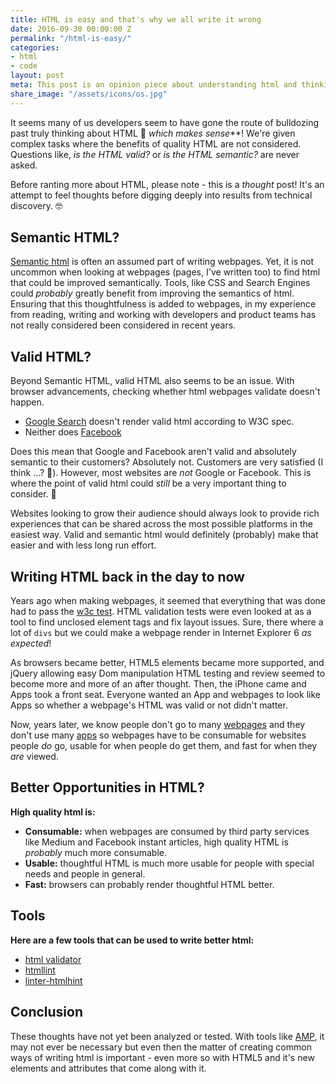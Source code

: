 ```yaml
---
title: HTML is easy and that's why we all write it wrong
date: 2016-09-30 00:00:00 Z
permalink: "/html-is-easy/"
categories:
- html
- code
layout: post
meta: This post is an opinion piece about understanding html and thinking about potential gains from being thoughtful about how it is written.
share_image: "/assets/icons/os.jpg"
---
```


It seems many of us developers seem to have gone the route of bulldozing past truly thinking about HTML 🚜 _which makes sense_**! We're given complex tasks where the benefits of quality HTML are not considered. Questions like, _is the HTML valid?_ or _is the HTML semantic?_ are never asked. 

Before ranting more about HTML, please note - this is a _thought_ post! It's an attempt to feel thoughts before digging deeply into results from technical discovery. 🤓

## Semantic HTML? 

[Semantic html](https://en.wikipedia.org/wiki/Semantic_HTML) is often an assumed part of writing webpages. Yet, it is not uncommon when looking at webpages (pages, I've written too) to find html that could be improved semantically. Tools, like CSS and Search Engines could _probably_ greatly benefit from improving the semantics of html. Ensuring that this thoughtfulness is added to webpages, in my experience from reading, writing and working with developers and product teams has not really considered been considered in recent years.

## Valid HTML? 

Beyond Semantic HTML, valid HTML also seems to be an issue. With browser advancements, checking whether html webpages validate doesn't happen. 

-  [Google Search](https://validator.w3.org/nu/?doc=https%3A%2F%2Fwww.google.com%2F) doesn't render valid html according to W3C spec.
-  Neither does [Facebook](https://validator.w3.org/nu/?doc=https%3A%2F%2Fwww.facebook.com%2F)

Does this mean that Google and Facebook aren't valid and absolutely semantic to their customers? Absolutely not. Customers are very satisfied (I think ...? 🤔). However, most websites are _not_ Google or Facebook. This is where the point of valid html could _still_ be a very important thing to consider. 💭

Websites looking to grow their audience should always look to provide rich experiences that can be shared across the most possible platforms in the easiest way. Valid and semantic html would definitely (probably) make that easier and with less long run effort. 

## Writing HTML back in the day to now

Years ago when making webpages, it seemed that everything that was done had to pass the [w3c test](https://validator.w3.org/). HTML validation tests were even looked at as a tool to find unclosed element tags and fix layout issues. Sure, there where a lot of `divs` but we could make a webpage render in Internet Explorer 6 _as expected_!

As browsers became better, HTML5 elements became more supported, and jQuery allowing easy Dom manipulation HTML testing and review seemed to become more and more of an after thought. Then, the iPhone came and Apps took a front seat. Everyone wanted an App and webpages to look like Apps so whether a webpage's HTML was valid or not didn't matter.

Now, years later, we know people don't go to many [webpages](https://www.quora.com/How-many-webpages-does-an-average-user-visit-per-day) and they don't use many [apps](http://fortune.com/2015/09/24/apps-smartphone-facebook/) so webpages have to be consumable for websites people _do_ go, usable for when people do get them, and fast for when they _are_ viewed.

## Better Opportunities in HTML?

**High quality html is:**

-  **Consumable:** when webpages are consumed by third party services like Medium and Facebook instant articles, high quality HTML is _probably_ much more consumable.
-  **Usable:** thoughtful HTML is much more usable for people with special needs and people in general.
-  **Fast:** browsers can probably render thoughtful HTML better. 

## Tools

**Here are a few tools that can be used to write better html:**

-  [html validator](https://validator.w3.org/)
-  [htmllint](https://github.com/htmllint/htmllint)
-  [linter-htmlhint](https://github.com/AtomLinter/linter-htmlhint)

## Conclusion

These thoughts have not yet been analyzed or tested. With tools like [AMP](https://www.ampproject.org/), it may not ever be necessary but even then the matter of creating common ways of writing html is important - even more so with HTML5 and it's new elements and attributes that come along with it.



